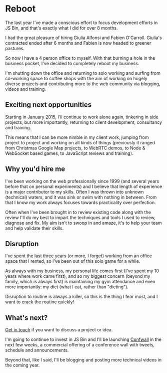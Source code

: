 # Reboot

The last year I've made a conscious effort to focus development efforts in JS Bin, and that's exactly what I did for over 8 months.

I had the great pleasure of hiring Giulia Alfonsi and Fabien O'Carroll. Giulia's contracted ended after 6 months and Fabien is now headed to greener pastures.

So now I have a 4 person office to myself. With that burning a hole in the business pocket, I've decided to completely reboot my business.

I'm shutting down the office and returning to solo working and surfing from co-working space to coffee shops with the aim of working on hugely diverse projects and contributing more to the web community via blogging, videos and training.

## Exciting next opportunities

Starting in January 2015, I'll continue to work alone again, tinkering in side projects, but more importantly, returning to client development, consultancy and training.

This means that I can be more nimble in my client work, jumping from project to project and working on all kinds of things (previously it ranged from Christmas Google Map projects, to WebRTC demos, to Node & WebSocket based games, to JavaScript reviews and training).

## Why you'd hire me

I've been working on the web professionally since 1999 (and several years before that on personal experiments) and I believe that length of experience is a major contributor to my skills. Often I was thrown into unknown (technical) waters, and it was sink or swim with nothing in between. From that I know my work always focuses towards practicality over perfection.

Often when I've been brought in to review existing code along with the review I'll do my best to impart the techniques and tools I used to review, diagnose and fix. My aim isn't to swoop in and amaze, it's to help your team and help validate their skills.

## Disruption

I've spent the last three years (or more, I forget) working from an office space that I rented, so I've been out of this solo game for a while.

As always with my business, my personal life comes first (I've spent my 10 years where work came first), and so my biggest concern (beyond my family, which is always first) is maintaining my gym attendance and even more importantly: my diet (what I eat, rather than "dieting").

Disruption to routine is always a killer, so this is the thing I fear most, and I want to crack the routine quickly!

## What's next?

[Get in touch](http://leftlogic.com/contact) if you want to discuss a project or idea.

I'm going to continue to invest in JS Bin and I'll be launching [Confwall](http://confwall.com) in the next few weeks, a commercial offering of a conference wall with tweets, schedule and announcements.

Beyond that, like I said, I'll be blogging and posting more technical videos in the coming year.

